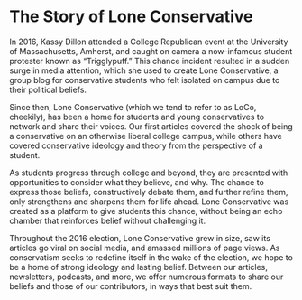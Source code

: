# The Story of Lone Conservative

In 2016, Kassy Dillon attended a College Republican event at the University of Massachusetts, Amherst, and caught on camera a now-infamous student protester known as “Trigglypuff.” This chance incident resulted in a sudden surge in media attention, which she used to create Lone Conservative, a group blog for conservative students who felt isolated on campus due to their political beliefs.

Since then, Lone Conservative \(which we tend to refer to as LoCo, cheekily\), has been a home for students and young conservatives to network and share their voices. Our first articles covered the shock of being a conservative on an otherwise liberal college campus, while others have covered conservative ideology and theory from the perspective of a student.

As students progress through college and beyond, they are presented with opportunities to consider what they believe, and why. The chance to express those beliefs, constructively debate them, and further refine them, only strengthens and sharpens them for life ahead. Lone Conservative was created as a platform to give students this chance, without being an echo chamber that reinforces belief without challenging it.

Throughout the 2016 election, Lone Conservative grew in size, saw its articles go viral on social media, and amassed millions of page views. As conservatism seeks to redefine itself in the wake of the election, we hope to be a home of strong ideology and lasting belief. Between our articles, newsletters, podcasts, and more, we offer numerous formats to share our beliefs and those of our contributors, in ways that best suit them.

  




